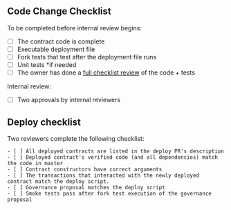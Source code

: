 ## Code Change Checklist

To be completed before internal review begins:

- [ ]  The contract code is complete
- [ ]  Executable deployment file
- [ ]  Fork tests that test after the deployment file runs
- [ ]  Unit tests *if needed
- [ ]  The owner has done a [full checklist review](https://github.com/OriginProtocol/security/blob/master/templates/Contract-Code-Review.md) of the code + tests

Internal review:

- [ ] Two approvals by internal reviewers


## Deploy checklist

Two reviewers complete the following checklist:

```
- [ ] All deployed contracts are listed in the deploy PR's description
- [ ] Deployed contract's verified code (and all dependencies) match the code in master
- [ ] Contract constructors have correct arguments
- [ ] The transactions that interacted with the newly deployed contract match the deploy script.
- [ ] Governance proposal matches the deploy script
- [ ] Smoke tests pass after fork test execution of the governance proposal
```

